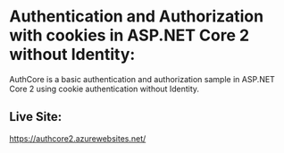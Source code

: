 # Authentication and Authorization with cookies in ASP.NET Core 2 without Identity:

AuthCore is a basic authentication and authorization sample in ASP.NET Core 2 using cookie authentication without Identity.

## Live Site: 
https://authcore2.azurewebsites.net/
